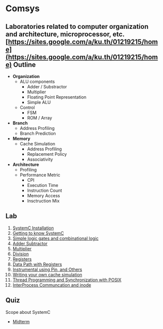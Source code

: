 # Comsys
Laboratories related to computer organization and architecture, microprocessor, etc.
[https://sites.google.com/a/ku.th/01219215/home](https://sites.google.com/a/ku.th/01219215/home)
Outline
-------
- __Organization__
	- ALU components
		- Adder / Substractor
		- Multiplier
		- Floating Point Representation
		- Simple ALU
	- Control
		- FSM
		- ROM / Array
- __Branch__
	- Address Profiling
	- Branch Prediction
- __Memory__
	- Cache Simulation
		- Address Profiling
		- Replacement Policy
		- Associativity
- __Architecture__
	- Profiling
	- Performance Metric
		- CPI
		- Execution Time
		- Instruction Count
		- Memory Access
		- Insctruction Mix

Lab
---
1. [SystemC Installation](https://github.com/SzNeUrTo/Comsys/tree/master/lab01/prepare)
2. [Getting to know SystemC](https://github.com/SzNeUrTo/Comsys/tree/master/lab02/multifiles)
3. [Simple logic gates and combinational logic](https://github.com/SzNeUrTo/Comsys/tree/master/lab03/logic-gates)
4. [Adder Subtractor](https://github.com/SzNeUrTo/Comsys/tree/master/lab04/fulladder)
5. [Multiplier](https://github.com/SzNeUrTo/Comsys/tree/master/lab05/multiplier)
6. [Division](https://github.com/SzNeUrTo/Comsys/tree/master/lab06/divider)
7. [Registers](https://github.com/SzNeUrTo/Comsys/tree/master/lab07/registers)
8. [Data Path with Registers](https://github.com/SzNeUrTo/Comsys/tree/master/lab08/datapath)
9. [Instrumental using Pin, and Others](https://github.com/SzNeUrTo/Comsys/tree/master/lab09)
10. [Writing your own cache simulation](https://github.com/SzNeUrTo/Comsys/tree/master/lab10)
11. [Thread Programming and Synchronization with POSIX](https://github.com/SzNeUrTo/Comsys/tree/master/lab11)
12. [InterProcess Communcation and inode](https://github.com/SzNeUrTo/Comsys/tree/master/lab12)

Quiz
----
Scope about SystemC
- [Midterm](https://github.com/SzNeUrTo/Comsys/tree/master/quiz)
